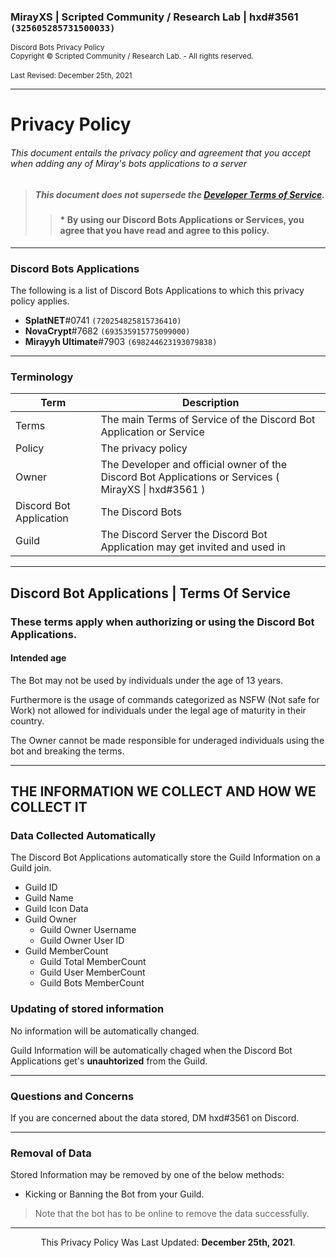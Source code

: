 <h3>MirayXS | Scripted Community / Research Lab | hxd#3561 <code>(325605285731500033)</code></h3>
<sup>Discord Bots Privacy Policy</sup> <br />
<sup>Copyright © Scripted Community / Research Lab. - All rights reserved.</sup> <br /> <br />
<sup>Last Revised: December 25th, 2021</sup>

<!-- [![](https://discordapp.com/api/guilds/735182703871262820/embed.png?style=banner2)](https://discord.gg/CkdjnCR) -->

___
# Privacy Policy
######  This document entails the privacy policy and agreement that you accept when adding any of Miray's bots applications to a server
> ##### This document does not supersede the [Developer Terms of Service](https://discordapp.com/developers/docs/legal).
>> #### * By using our Discord Bots Applications or Services, you agree that you have read and agree to this policy.

<hr>

### Discord Bots Applications
The following is a list of Discord Bots Applications to which this privacy policy applies.
* **SplatNET**#0741 `(720254825815736410)`
* **NovaCrypt**#7682 `(693535915775099000)`
* **Mirayyh Ultimate**#7903 `(698244623193079838)`

<hr>

### Terminology

| Term | Description |
|--------|------------------------------|
| Terms | The main Terms of Service of the Discord Bot Application or Service |
| Policy | The privacy policy |
| Owner | The Developer and official owner of the Discord Bot Applications or Services ( MirayXS \| hxd#3561 ) |
| Discord Bot Application | The Discord Bots |
| Guild | The Discord Server the Discord Bot Application may get invited and used in |

<hr>

## Discord Bot Applications | Terms Of Service
### These terms apply when authorizing or using the Discord Bot Applications.

#### Intended age
The Bot may not be used by individuals under the age of 13 years.

Furthermore is the usage of commands categorized as NSFW (Not safe for Work) not allowed for individuals under the legal age of maturity in their country.

The Owner cannot be made responsible for underaged individuals using the bot and breaking the terms.

<hr>

## THE INFORMATION WE COLLECT AND HOW WE COLLECT IT
### Data Collected Automatically 
The Discord Bot Applications automatically store the Guild Information on a Guild join.
* Guild ID
* Guild Name
* Guild Icon Data
* Guild Owner
  * Guild Owner Username
  * Guild Owner User ID
* Guild MemberCount
  * Guild Total MemberCount
  * Guild User MemberCount
  * Guild Bots MemberCount
  
### Updating of stored information
No information will be automatically changed.

Guild Information will be automatically chaged when the Discord Bot Applications get's **unauhtorized** from the Guild.

<hr>

### Questions and Concerns
If you are concerned about the data stored, DM hxd#3561 on Discord.

<hr>

### Removal of Data

Stored Information may be removed by one of the below methods:

- Kicking or Banning the Bot from your Guild.
> Note that the bot has to be online to remove the data successfully.

------------
<p align="center">
  This Privacy Policy Was Last Updated: 
  <b>December 25th, 2021</b>.
</p>
